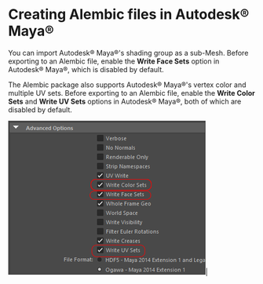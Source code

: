 # Creating Alembic files in Autodesk® Maya®

You can import Autodesk® Maya®'s shading group as a sub-Mesh. Before exporting to an Alembic file, enable the **Write Face Sets** option in Autodesk® Maya®, which is disabled by default.

The Alembic package also supports Autodesk® Maya®'s vertex color and multiple UV sets. Before exporting to an Alembic file, enable the **Write Color Sets** and **Write UV Sets** options in Autodesk® Maya®, both of which are disabled by default.

![Autodesk® Maya® Alembic](images/abc_maya_options.png)|

